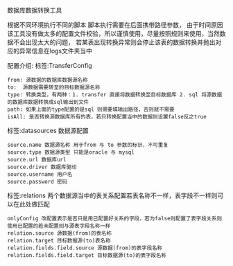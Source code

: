 数据库数据转换工具

根据不同环境执行不同的脚本
脚本执行需要在后面携带路径参数，
由于时间原因该工具没有做太多的配置文件校验，所以谨慎使用，尽量按照规则来使用，当然数据不会出现太大的问题，
若某表出现转换异常则会停止该表的数据转换并抛出对应的异常信息在logs文件夹当中

配置介绍:
标签:TransferConfig
   
    from: 源数据的数据库数据源名称
    to:  源数据需要转至的目标数据源名称
    type: 转换类型，有两种：1. transfer 直接将数据转换至目标数据库 2. sql 将源数据的数据库数据转换成sql输出到文件
    path: 如果上面的type配置的是sql 则需要填输出路径，否则就不需要
    isAll: 是否转换源数据库所有的表，若只转换配置当中的数据则设置false反之true
标签:datasources 数据源配置
   
    source.name 数据源名称 用于from 与 to 参数的标识，不可重复
    source.type 数据源类型 只能是oracle 与 mysql
    source.url 数据库url
    source.driver 数据库驱动
    source.username 用户名 
    source.password 密码
标签:relations 两个数据源当中的表关系配置若表名称不一样，表字段不一样则可以在此处做匹配
    
    onlyConfig 改配置表示是否只是用已配置好关系的字段，若为false则配置了表字段关系则使用已配置的若未配置则与源表字段名称一样
    relation.source 源数据(from)的表名称
    relation.target 目标数据源(to)表名称
    relation.fields.field.source 源数据(from)的表字段名称
    relation.fields.field.target 目标数据源(to)的表字段名称
